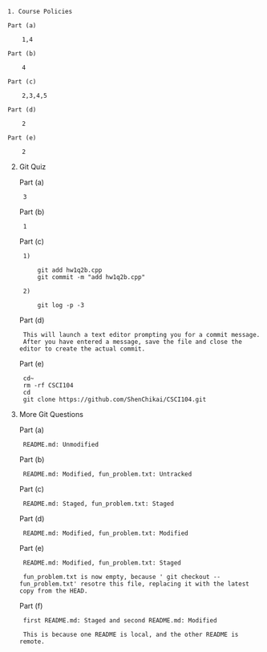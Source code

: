 	1. Course Policies

	Part (a)

		1,4

	Part (b)

		4

	Part (c)

		2,3,4,5

	Part (d)

		2

	Part (e)

		2

2. Git Quiz

	Part (a)

		3

	Part (b)

		1

	Part (c)

		1) 

			git add hw1q2b.cpp
			git commit -m "add hw1q2b.cpp"

		2)

			git log -p -3

	Part (d)

		This will launch a text editor prompting you for a commit message. 
		After you have entered a message, save the file and close the editor to create the actual commit.

	Part (e)

		cd~
		rm -rf CSCI104
		cd
		git clone https://github.com/ShenChikai/CSCI104.git

3. More Git Questions

	Part (a)

		README.md: Unmodified

	Part (b)

		README.md: Modified, fun_problem.txt: Untracked

	Part (c)

		README.md: Staged, fun_problem.txt: Staged

	Part (d)

		README.md: Modified, fun_problem.txt: Modified

	Part (e)

		README.md: Modified, fun_problem.txt: Staged
	
		fun_problem.txt is now empty, because ' git checkout -- fun_problem.txt' resotre this file, replacing it with the latest copy from the HEAD.

	Part (f)

		first README.md: Staged and second README.md: Modified

		This is because one README is local, and the other README is remote.
